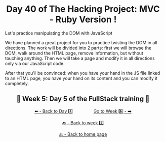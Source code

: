 <h1 align="center">Day 40 of The Hacking Project: MVC - Ruby Version !</h1>

Let's practice manipulating the DOM with JavaScript

We have planned a great project for you to practice twisting the DOM in all directions. The work will be divided into 2 parts: first we will browse the DOM, walk around the HTML page, remove information, but without touching anything. Then we will take a page and modify it in all directions only via our JavaScript code.

After that you'll be convinced: when you have your hand in the JS file linked to an HTML page, you have your hand on its content and you can modify it completely.

<h2 align="center">🎉 Week 5: Day 5 of the FullStack training 🎉</h2>

<div align="center">
  
  [⬅️ - Back to Day 4️⃣](https://github.com/BenjaminCharmes/THP_FullStack/tree/main/Week_5/Day_4)
  &nbsp;&nbsp;&nbsp;&nbsp;&nbsp;&nbsp;&nbsp;&nbsp;&nbsp;&nbsp;&nbsp;&nbsp;&nbsp;&nbsp;&nbsp;
  [Go to Week 6️⃣ - ➡️](https://github.com/BenjaminCharmes/THP_FullStack/tree/main/Week_6)

</div>

<div align="center">

  [🔙 - Back to week 5️⃣](https://github.com/BenjaminCharmes/THP_FullStack/tree/main/Week_5)

  [🔙 - Back to home page](https://github.com/BenjaminCharmes/THP_FullStack)

</div>
